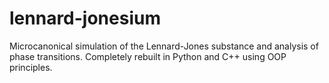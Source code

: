 # lennard-jonesium

Microcanonical simulation of the Lennard-Jones substance and analysis of phase transitions.
Completely rebuilt in Python and C++ using OOP principles.
